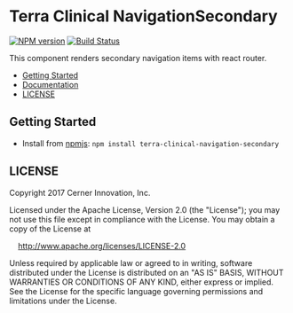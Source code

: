 # Terra Clinical NavigationSecondary


[![NPM version](http://img.shields.io/npm/v/terra-clinical-navigation-secondary.svg)](https://www.npmjs.org/package/terra-clinical-navigation-primary)
[![Build Status](https://travis-ci.org/cerner/terra-clinical.svg?branch=master)](https://travis-ci.org/cerner/terra-clinical)

This component renders secondary navigation items with react router.

- [Getting Started](#getting-started)
- [Documentation](https://github.com/cerner/terra-clinical/tree/master/packages/terra-clinical-navigation-secondary/docs)
- [LICENSE](#license)

## Getting Started

- Install from [npmjs](https://www.npmjs.com): `npm install terra-clinical-navigation-secondary`

## LICENSE

Copyright 2017 Cerner Innovation, Inc.

Licensed under the Apache License, Version 2.0 (the "License"); you may not use this file except in compliance with the License. You may obtain a copy of the License at

&nbsp;&nbsp;&nbsp;&nbsp;http://www.apache.org/licenses/LICENSE-2.0

Unless required by applicable law or agreed to in writing, software distributed under the License is distributed on an "AS IS" BASIS, WITHOUT WARRANTIES OR CONDITIONS OF ANY KIND, either express or implied. See the License for the specific language governing permissions and limitations under the License.
